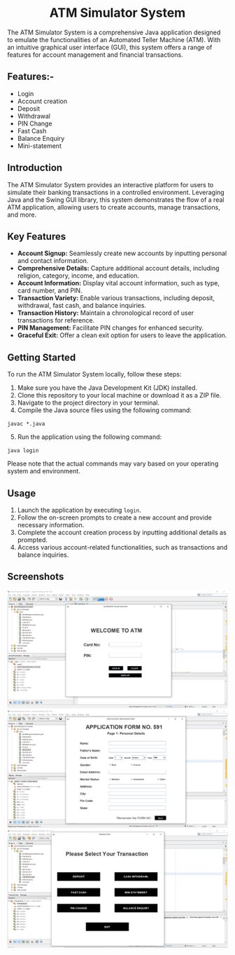 <h1 align="center">ATM Simulator System</h1>

<p>The ATM Simulator System is a comprehensive Java application designed to emulate the functionalities of an Automated Teller Machine (ATM). With an intuitive graphical user interface (GUI), this system offers a range of features for account management and financial transactions.</p>

## Features:-
- Login
- Account creation
- Deposit
- Withdrawal
- PIN Change
- Fast Cash
- Balance Enquiry
- Mini-statement

<h2>Introduction</h2>

<p>The ATM Simulator System provides an interactive platform for users to simulate their banking transactions in a controlled environment. Leveraging Java and the Swing GUI library, this system demonstrates the flow of a real ATM application, allowing users to create accounts, manage transactions, and more.</p>

<h2>Key Features</h2>

<ul>
  <li><strong>Account Signup:</strong> Seamlessly create new accounts by inputting personal and contact information.</li>
  <li><strong>Comprehensive Details:</strong> Capture additional account details, including religion, category, income, and education.</li>
  <li><strong>Account Information:</strong> Display vital account information, such as type, card number, and PIN.</li>
  <li><strong>Transaction Variety:</strong> Enable various transactions, including deposit, withdrawal, fast cash, and balance inquiries.</li>
  <li><strong>Transaction History:</strong> Maintain a chronological record of user transactions for reference.</li>
  <li><strong>PIN Management:</strong> Facilitate PIN changes for enhanced security.</li>
  <li><strong>Graceful Exit:</strong> Offer a clean exit option for users to leave the application.</li>
</ul>

<h2>Getting Started</h2>

<p>To run the ATM Simulator System locally, follow these steps:</p>

<ol>
  <li>Make sure you have the Java Development Kit (JDK) installed.</li>
  <li>Clone this repository to your local machine or download it as a ZIP file.</li>
  <li>Navigate to the project directory in your terminal.</li>
  <li>Compile the Java source files using the following command:</li>
</ol>

<pre><code>javac *.java</code></pre>

<ol start="5">
  <li>Run the application using the following command:</li>
</ol>

<pre><code>java login</code></pre>

<p>Please note that the actual commands may vary based on your operating system and environment.</p>

<h2>Usage</h2>

<ol>
  <li>Launch the application by executing <code>login</code>.</li>
  <li>Follow the on-screen prompts to create a new account and provide necessary information.</li>
  <li>Complete the account creation process by inputting additional details as prompted.</li>
  <li>Access various account-related functionalities, such as transactions and balance inquiries.</li>
</ol>

## Screenshots
<img src="/ATM/src/ASimulatorSystem/img/login.png" alt="demo1"/>
<img src="/ATM/src/ASimulatorSystem/img/signup.png" alt="demo2"/>
<img src="/ATM/src/ASimulatorSystem/img/main.png" alt="demo3"/>

